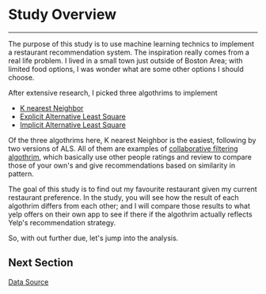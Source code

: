 # Study Overview 

---------------

The purpose of this study is to use machine learning technics to implement a restaurant recommendation system. The inspiration really comes from a real life problem. I lived in a small town just outside of Boston Area; with limited food options, I was wonder what are some other options I should choose. 

After extensive research, I picked three algothrims to implement

- [K nearest Neighbor](https://en.wikipedia.org/wiki/K-nearest_neighbors_algorithm)
- [Explicit Alternative Least Square](https://spark.apache.org/docs/2.2.0/ml-collaborative-filtering.html)
- [Implicit Alternative Least Square](https://spark.apache.org/docs/2.2.0/ml-collaborative-filtering.html)

Of the three algothrims here, K nearest Neighbor is the easiest, following by two versions of ALS. All of them are examples of [collaborative filtering algothrim](https://en.wikipedia.org/wiki/Collaborative_filtering), which basically use other people ratings and review to compare those of your own's and give recommendations based on similarity in pattern.

The goal of this study is to find out my favourite restaurant given my current restaurant preference. In the study, you will see how the result of each algothrim differs from each other; and I will compare those results to what yelp offers on their own app to see if there if the algothrim actually reflects Yelp's recommendation strategy.

So, with out further due, let's jump into the analysis. 


## Next Section
[Data Source](DataSource.md)
